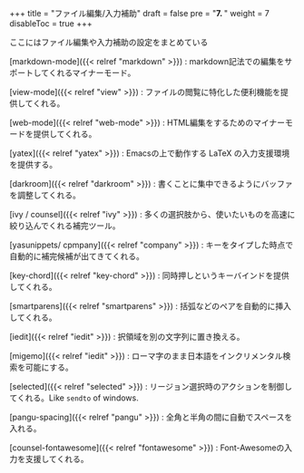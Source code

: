 +++
title = "ファイル編集/入力補助"
draft = false
pre = "<b>7. </b>"
weight = 7
disableToc = true
+++

ここにはファイル編集や入力補助の設定をまとめている

[markdown-mode]({{< relref "markdown" >}})
: markdown記法での編集をサポートしてくれるマイナーモード。

[view-mode]({{< relref "view" >}})
: ファイルの閲覧に特化した便利機能を提供してくれる。

[web-mode]({{< relref "web-mode" >}})
: HTML編集をするためのマイナーモードを提供してくれる。

[yatex]({{< relref "yatex" >}})
: Emacsの上で動作する LaTeX の入力支援環境を提供する。

[darkroom]({{< relref "darkroom" >}})
: 書くことに集中できるようにバッファを調整してくれる。

[ivy / counsel]({{< relref "ivy" >}})
: 多くの選択肢から、使いたいものを高速に絞り込んでくれる補完ツール。

[yasunippets/ cpmpany]({{< relref "company" >}})
: キーをタイプした時点で自動的に補完候補が出てきてくれる。

[key-chord]({{< relref "key-chord" >}})
: 同時押しというキーバインドを提供してくれる。

[smartparens]({{< relref "smartparens" >}})
: 括弧などのペアを自動的に挿入してくれる。

[iedit]({{< relref "iedit" >}})
: 択領域を別の文字列に置き換える。

[migemo]({{< relref "iedit" >}})
: ローマ字のまま日本語をインクリメンタル検索を可能にする。

[selected]({{< relref "selected" >}})
: リージョン選択時のアクションを制御してくれる。Like `sendto` of windows.

[pangu-spacing]({{< relref "pangu" >}})
: 全角と半角の間に自動でスペースを入れる。

[counsel-fontawesome]({{< relref "fontawesome" >}})
: Font-Awesomeの入力を支援してくれる。

